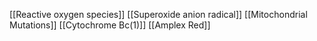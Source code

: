 [[Reactive oxygen species]]
[[Superoxide anion radical]]
[[Mitochondrial Mutations]]
[[Cytochrome Bc(1)]]
[[Amplex Red]]
